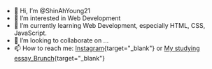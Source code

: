 - 👋 Hi, I’m @ShinAhYoung21
- 👀 I’m interested in Web Development
- 🌱 I’m currently learning Web Development, especially HTML, CSS, JavaScript.
- 💞️ I’m looking to collaborate on ...
- 📫 How to reach me: [Instagram](https://www.instagram.com/programmer_shinah/){target="_blank"} or [My studying essay_Brunch](https://brunch.co.kr/magazine/this){target="_blank"}

<!---
ShinAhYoung21/ShinAhYoung21 is a ✨ special ✨ repository because its `README.md` (this file) appears on your GitHub profile.
You can click the Preview link to take a look at your changes.
--->
